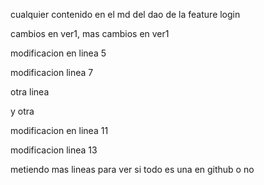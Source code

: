 cualquier contenido en el md del dao de la feature login

cambios en ver1, mas cambios en ver1

modificacion en linea 5

modificacion linea 7

otra linea

y otra

modificacion en linea 11

modificacion linea 13

metiendo mas lineas para ver si todo es una en github o no